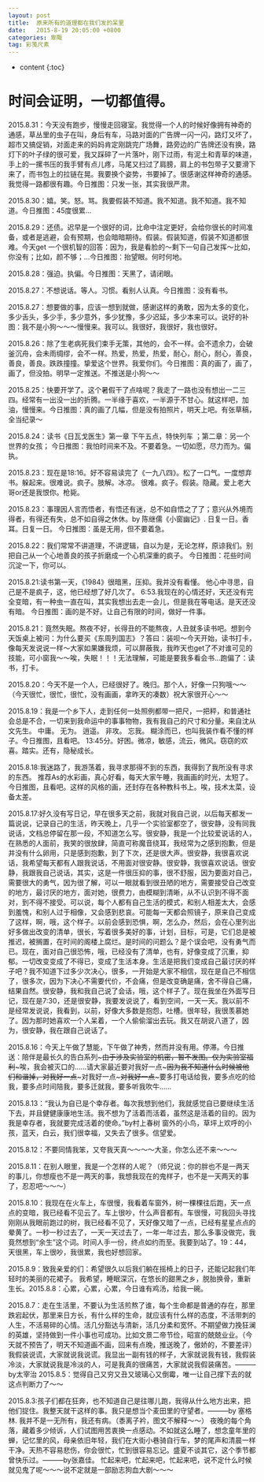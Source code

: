 ```yaml
---
layout: post
title:  原来所有的道理都在我们发的呆里
date:   2015-8-19 20:05:00 +0800
categories: 卑陬
tag: 彩笺尺素
---
```


* content
{:toc}


时间会证明，一切都值得。
====================================

2015.8.31：今天没有跑步，慢慢走回寝室。我觉得一个人的时候好像拥有神奇的通感，草丛里的虫子在叫，身后有车，马路对面的广告牌一闪一闪，路灯又坏了，超市又搞促销，对面走来的妈妈肯定刚跳完广场舞，路旁边的广告牌还没有换，路灯下的叶子绿的很可爱，我又踩碎了一片落叶，刚下过雨，有泥土和青草的味道，手上的一摞书压的我手臂有点儿疼，马尾又扫过了肩膀，肩上的书包带子又要滑下来了，而书包上的拉链在晃。我要换个姿势，书要掉了。很感谢这样神奇的通感。我觉得一路都很有趣。今日推图：只发一张，其实我很严肃。

2015.8.30：嬉。笑。怒。骂。我要假装不知道。我不知道。我不知道。我不知道。今日推图：45度很累…

2015.8.29：还债。迟早是一个很好的词，比命中注定更好，会给你很长的时间准备，或者是逃避，会有预期，也会暗暗期待。假装。假装知道，假装不知道都很难。今天get 一个很机智的回答：因为，我是看脸的～剩下一句自己发挥～比如，你没有；比如，颜不够；…今日推图：抬望眼。何时何地。

2015.8.28：强迫。执偏。今日推图：天黑了，请闭眼。

2015.8.27：不想说话。等人。习惯。看别人认真。今日推图：没有看书。

2015.8.27：想要做的事，应该一想到就做，感谢这样的勇敢，因为太多的变化，多少舌头，多少手，多少意外，多少犹豫，多少迟延，多少本来可以。说好的补图：我不是小狗～～～慢慢来。我可以。我很好，我很好，我也很好。

2015.8.26：除了生老病死我们束手无策，其他的，会不一样。会不遗余力，会破釜沉舟，会未雨绸缪，会不一样。热爱，热爱，热爱，耐心，耐心，耐心，善良，善良，善良。跌跌撞撞。挚爱这个世界。我爱你们。今日推图：真的画了，画了，画了，但没拍。明早一定推送。不推送是小狗～～

2015.8.25：快要开学了。这个暑假干了点啥呢？我走了一路也没有想出一二三四。经常有一出没一出的折腾。一半缘于喜欢，一半源于不甘心。就这样吧，加油，慢慢来。今日推图：真的画了几幅，但是没有拍照片，明天上吧。有张草稿，全当纪录～

2015.8.24：读书《日瓦戈医生》第一章 下午五点，特快列车 ；第二章：另一个世界的女孩； 今日推图：我怕时间来不及。不要着急。一切如愿，尽力而为。偏执。

2015.8.23：现在是18:16。好不容易读完了《一九八四》。松了一口气。一度想弃书。躲起来。很难说。疯子。肢解。冰凉。
很难。疯子。假装。隐藏。爱上老大哥or还是我恨你。枪毙。

2015.8.23：事理因人言而悟者，有悟还有迷，总不如自悟之了了；意兴从外境而得者，有得还有失，总不如自得之休休。by 陈继儒《小窗幽记》. 日复一日。香耳。日复一日。 今日推图：虽是无用，但不要着急。

2015.8.22：我们常常不讲道理，不讲逻辑，自以为是，无论怎样，原谅我们。别把自己从一个心地善良的孩子折磨成一个心机深重的疯子。
今日推图：花些时间沉淀一下，你可以。

2015.8.21:读书第一天，《1984》很暗黑，压抑。我并没有看懂。
他心中寻思，自己是不是疯子，这，他已经想了好几次了。
6:53.我现在的心情还好，天还没有完全变暗，有一种虫一直在叫，其实我想出去走一会儿，但是我在等电话。是天还没有暗。
今日推图：画的是不好。让自己有限的时间，做好一件事。

2015.8.21：竟然失眠。熬夜不好，长得丑的不能熬夜，人丑就多读书吧。想到今天饭桌上被问：为什么要买《东周列国志》？答曰：装呗～今天开始，读书打卡，像每天发说说一样～大家如果嫌我烦，可以屏蔽我，我昨天也get了不对谁可见的技能，可小窗我～～唉，失眠！！！无法理解，可能是要我多看会书…跑偏了：读书，打卡。

2015.8.20：今天不是一个人，已经很好了。晚归。那个人，好像一只狗哦～～（今天很忙，很忙，很忙，没有画画，拿昨天的凑数）祝大家很开心～～

2015.8.19：我是一个乡下人，走到任何一处照例都带一把尺，一把秤，和普通社会总是不合，一切来到我命运中的事事物物，我有我自己的尺寸和分量。来自沈从文先生。
中庸。 无为。 逍遥。 非攻。 忘我。 糊涂而已，也叫我装作看不懂的样子。今日推图，且看吧。
13:45分。好困。微凉，敏感，流云，微风。窃窃的欢喜。踏实。还有，隐秘成长。

2015.8.18:我迷路了，我游荡着，我寻求那得不到的东西，我得到了我所没有寻求的东西。
推荐As的水彩画，真心好看，每天大家午睡，我画画的时光，太短了。今日推图，且看吧。这样的风格的画，还封存在各种教科书上。唉，技术太菜，设备太差。

2015.8.17:好久没有写日记，早在很多天之前，我就对我自己说，以后每天都发一篇说说，记录自己的生活，昨天晚上，几乎一个实验室都空了，很安静，没有同我说话，文档总停留在那一段，不知道怎么写。很安静，我是一个比较爱说话的人，在熟悉的人面前，我笑的很放肆，简直可称魔音绕耳，我经常为之感到抱歉，但是并没有什么卵用，只是感到抱歉，到了下次，还是很大声。很安静，我很喜欢说话，我希望每天都有人跟我说话，不用面对很安静。很安静，我很喜欢说话。很安静，我跟我自己说话，其实，这是一件很压抑的事，很不舒服，因为要面对自己，需要很大的勇气，因为很了解，可以一眼就看到很丑陋的地方，需要接受自己改变的地方，最讨厌的地方，面对她，很费力，由模糊到清晰，从不认识到不得不面对，到不得不接受。可以说，每个人都有自己生活的模式，和别人相差太大，会感到羞愧，和别人过于相像，又会感到悲哀。可能每一天都会照镜子，原来自己变成了这样，啊，哦，这个样子。以前会感到恐惧，啊，怎么办，然后，会在心里列出好多做出改变的清单，很长，写着很多美好的事，计划，目标，可是，它们总是被推迟，被搁置，在时间的阁楼上腐烂。是时间的问题么？是个误会吧，没有勇气而已。现在，面对自己很恐怖，哦，已经没有了清单，也有，好像变成了沉重，抑郁。一切改变变成了不得已，变成了生活本身。生活是把我们变成自己最讨厌的样子吧？我不知道下过多少次决心，很多，一开始是大家不相信，现在是自己不相信了，很多次，因为下决心不需要代价，不会痛，但是改变确是痛，舍不得自己痛，结果自然。很安静，我和我自己说了会话，哦，这个样子了。现在我坐在外面写日记，现在是7:30，还是很安静，我要发说说了，看到空间，一天一天。我以前不是经常发说说，我看到，以前，好像大多数是抱怨，吐槽。很年轻，我很羡慕她了。因为那时她喜欢一个人呆着，一个人偷偷溜出去玩。我又在胡说八道了，因为，很安静，我在跟自己说话了。

2015.8.16：今天上午做了慧能，下午做了神秀，然而并没有用。停滞。今日推送：陪伴是最长久的告白系列~~~由于涉及实验室的机密，暂不发图。仅为实验室福利~~~唉，我会被灭口的……请大家最近要对我好一点~~~因为我不知道什么时候被他们和谐掉，对我好一点~~~对我好一点~~~对我好一点~~~要多打电话给我，要多点吃的给我，要多点时间陪我，要多迁就我，要多听我吹牛……

2015.8.13：“我认为自已是个幸存者。每次我想到他们，我就感觉自已要继续生活下去，并且健健康康地生活。我不想为了活着而活着，虽然这是活着的目的。因为我是幸存者，我就要完成活着的使命。”by村上春树
窗外的小鸟，草坪上欢呼的小孩，蓝天，白云，我们很幸福，又失去了很多。信望爱。

2015.8.12：不要同情我笨，又夸我天真～～～～大圣，你怎么还不来～～～

2015.8.11：在别人眼里，我是一个怎样的人呢？（师兄说：你的胖也不是一两天的事儿，你想瘦也不是一两天的事，我想我现在的鬼样子，也不是一天两天的事了，忍忍吧～～～）

2015.8.10：我现在在火车上，车很慢，我看着车窗外，树一棵棵往后跑，天一点点的变暗，我已经看不见云了。车上很吵，什么声音都有。车很慢，可我回头寻找刚刚从我眼前跑过的树，我已经看不见了，天好像又暗了一点，已经有星星点点的晕黄了。一秒一秒过去了，一天一天过去了，一年一年过去，那么多事没做完，我竟然想到“余生”这个词。时间人手一份，终点如约而至。我要到站了。19：44，天很黑，车上很吵，我很累，我也好想回家。

2015.8.9：致我亲爱的们：希望很久以后我们躺在摇椅上的日子，还能记起我们年轻时的美丽的花裙子。
我希望，睡眠深沉，在悠长的甜黑之乡，脱胎换骨，重新生长。2015.8.8：心累，心累，心累，今日谁有鸡汤，给我一碗。

2015.8.7：走在生活里，不要认为生活煎熬了谁，每个生命都是普通的存在，那里跌宕起伏，那里来日方长，有什么样的生命，就应该有什么样的态度，不活带刺的人生，不活易碎的心情。活几分豁达与清新，活几分柔和宽怀。不期望做力挽狂澜的英雄，坚持做到一件小事也可成功。比如文景二帝节俭，昭宣的兢兢业业。（今天就不预告了，明天不知道画不画，回来有点晚，推送晚了，傲娇的，不要差评）
我假装说谎，大家就说我说谎。我显出一副有钱的样子，大家就说我有钱，我假装冷淡，大家就说我是冷淡的人，可是我真的很痛苦，大家就说我假装痛苦。———by太宰治 2015.8.5：觉得自己又穷又丑又玻璃心又倒霉，唯一让自己撑下去的就这点判断力了～～

2015.8.3:孩子们都在狂奔，也不知道自己是往哪儿跑，我得从什么地方出来，把他们捉住。我整天就干这样的事。我只是想当个麦田里的守望者。———by 塞格林. 我并不是一无所有，我还有病。（黍离子衿，图文不解释～～）
夜晚的每个角落，藏着多少倾诉，人们试图用苦衷换一点感动。不如就这么睡了，想念童年里的蝉，记忆里的风，母亲依旧年轻，我们在大街小巷骑自行车，梦的尾声和清晨一样干净。天热不容易悲伤，你会很忙，忙到很容易忘记。盛夏不谈其它，这个季节都曾快乐过。———by张嘉佳。 忙起来吧，忙起来吧，忙起来吧，说不定什么时候就见鬼了呢～～～说不定就是一部励志狗血大剧～～～